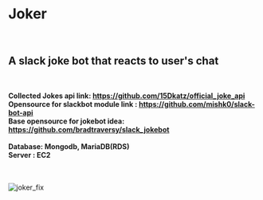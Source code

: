 <h1>Joker</h1><br>
<h2>A slack joke bot that reacts to user's chat </h2><br>

<b>Collected Jokes api link: https://github.com/15Dkatz/official_joke_api<br>
Opensource for slackbot module link : https://github.com/mishk0/slack-bot-api<br>
Base opensource for jokebot idea: https://github.com/bradtraversy/slack_jokebot<br><br> 
Database: Mongodb, MariaDB(RDS)</b><br>
<b>Server :  EC2</b><br><br><br>


![joker_fix](https://user-images.githubusercontent.com/39256000/58455581-0ce84100-815d-11e9-833c-90c7af08f52f.jpg)
